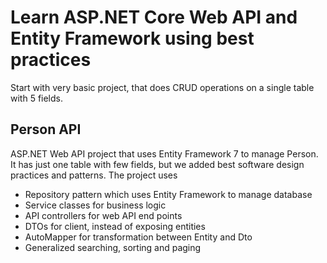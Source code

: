 # Learn ASP.NET Core Web API and Entity Framework using best practices

Start with very basic project, that does CRUD operations on a single table with 5 fields. 

## Person API

ASP.NET Web API project that uses Entity Framework 7 to manage Person. It has just one table with few fields, but we added best software design practices and patterns. The project uses

- Repository pattern which uses Entity Framework to manage database
- Service classes for business logic
- API controllers for web API end points
- DTOs for client, instead of exposing entities
- AutoMapper for transformation between Entity and Dto
- Generalized searching, sorting and paging
